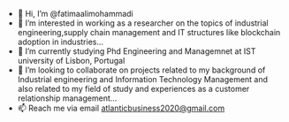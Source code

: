 - 👋 Hi, I’m @fatimaalimohammadi
- 👀 I’m interested in working as a researcher on the topics of industrial engineering,supply chain management and
  IT structures like blockchain adoption in industries...
- 🌱 I’m currently studying Phd Engineering and Managemnet at IST university of Lisbon, Portugal
- 💞️ I’m looking to collaborate on projects related to my background of Industrial engineering and Information Technology Management
 and also related to my field of study and experiences as a customer relationship management...
- 📫 Reach me via email atlanticbusiness2020@gmail.com 

<!---
fatimaalimohammadi/fatimaalimohammadi is a ✨ special ✨ repository because its `README.md` (this file) appears on your GitHub profile.
You can click the Preview link to take a look at your changes.
--->
